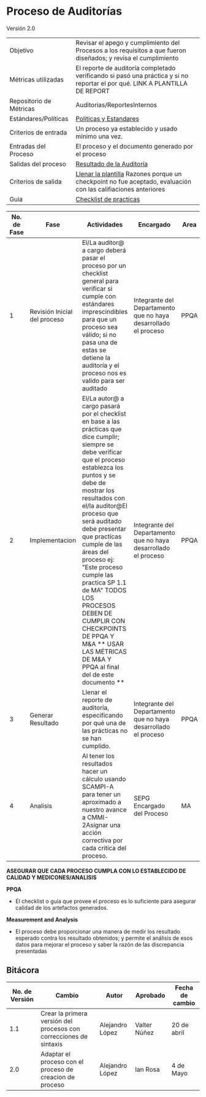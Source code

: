 # Proceso de Auditorías
Versión 2.0


 |      |      |
 | --- | --- |
 |    Objetivo   |    Revisar el apego y cumplimiento del Procesos a los requisitos a que fueron diseñados; y revisa el cumplimiento   |
|    Métricas utilizadas   | El reporte de auditoría completado verificando si pasó una práctica y si no reportar el por qué. LINK  A PLANTILLA DE REPORT |
| Repositorio de Métricas | Auditorias/ReportesInternos |
|    Estándares/Políticas   |    [Politicas y Estandares](https://github.com/CaveLabs-1/Wiki/raw/ale-Auditorias/Auditorias/Estandares_y_Politicas_2.docx)    |
|    Criterios de entrada   |    Un proceso ya establecido y usado mínimo una vez.   |
|    Entradas del Proceso   |    El proceso y el documento generado por el proceso   |
|    Salidas del proceso   |    [Resultado de la Auditoría](https://github.com/CaveLabs-1/Wiki/raw/ale-Auditorias/Auditorias/Plantilla_Reporte_De_Estatus_2.docx)   |
|    Criterios de salida   |   [Llenar la plantilla](https://github.com/CaveLabs-1/Wiki/raw/ale-Auditorias/Auditorias/Plantilla_Reporte_De_Estatus_2.docx) Razones porque un checkpoint no fue aceptado, evaluación con las califiaciones anteriores    |
| Guia | [Checklist de practicas](https://github.com/CaveLabs-1/Wiki/raw/ale-Auditorias/Auditorias/Checklist_2.docx) |





|     No. de Fase    |     Fase   |        Actividades    |     Encargado    |     Area |
| --- | --- | --- | --- | --- |
|     1    |     Revisión Inicial del proceso    |     El/La auditor@ a cargo deberá pasar el proceso por un checklist general para verificar si cumple con estándares imprescindibles para que un proceso sea válido; si no pasa una de estas se detiene la auditoría y el proceso nos es valido para ser auditado    |    Integrante del Departamento que no haya desarrollado el proceso        | PPQA |
|     2    |     Implementacion    |    El/La autor@ a cargo pasará por el checklist en base a las prácticas que dice cumplir; siempre se debe verificar que el proceso establezca los puntos y se debe de mostrar los resultados con el/la auditor@El proceso que será auditado debe presentar que practicas cumple de las áreas del proceso ej: &quot;Este proceso cumple las practica SP 1.1 de MA&quot; TODOS LOS PROCESOS DEBEN DE CUMPLIR CON CHECKPOINTS DE PPQA Y M&amp;A \*\* USAR LAS MÉTRICAS DE M&amp;A Y PPQA al final del de este documento \*\*            | Integrante del Departamento que no haya desarrollado el proceso          | PPQA |
|     3    |     Generar Resultado    | Llenar el reporte de auditoría, especificando por qué una de las prácticas no se han cumplido. | Integrante del Departamento que no haya desarrollado el proceso          | PPQA |
| 4 | Analisis | Al tener los resultados hacer un cálculo usando SCAMPI-A para tener un aproximado a nuestro avance a CMMI-2Asignar una acción correctiva por cada crítica del proceso. | SEPG Encargado del Proceso | MA |

**ASEGURAR QUE CADA PROCESO CUMPLA CON LO ESTABLECIDO DE CALIDAD Y MEDICONES/ANALISIS**

**PPQA**

- El checklist o guía que provee el proceso es lo suficiente para asegurar calidad de los artefactos generados.



**Measurement and Analysis**

- El proceso debe proporcionar una manera de medir los resultado esperado contra los resultado obtenidos; y permite el análisis de esos datos para mejorar el proceso y saber la razón de las discrepancia presentadas


  
## Bitácora
No. de Versión | Cambio | Autor | Aprobado | Fecha de cambio
------------|------|-------------|-----------|-----------
1.1 | Crear la primera versión del procesos con correcciones de sintaxis| Alejandro López | Valter Núñez | 20 de abril
2.0 | Adaptar el proceso con el proceso de creacion de proceso| Alejandro López | Ian Rosa | 4 de Mayo

